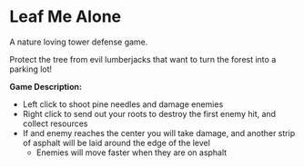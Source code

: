 # Leaf Me Alone

A nature loving tower defense game.

Protect the tree from evil lumberjacks that want to turn the forest into a parking lot!

**Game Description:**

- Left click to shoot pine needles and damage enemies
- Right click to send out your roots to destroy the first enemy hit, and collect resources
- If and enemy reaches the center you will take damage, and another strip of asphalt will be laid around the edge of the level
	- Enemies will move faster when they are on asphalt
